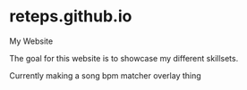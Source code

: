 # reteps.github.io
My Website

The goal for this website is to showcase my different skillsets.

Currently making a song bpm matcher overlay thing
